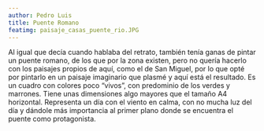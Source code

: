```yaml
---
author: Pedro Luis
title: Puente Romano
featimg: paisaje_casas_puente_rio.JPG
---
```

Al igual que decía cuando hablaba del retrato, también tenía ganas de pintar un puente romano, de los que por la zona existen, pero no quería hacerlo con los paisajes propios de aquí, como el de San Miguel, por lo que opté por pintarlo en un paisaje imaginario que plasmé y aquí está el resultado.
Es un cuadro con colores poco “vivos”, con predominio de los verdes y marrones.
Tiene unas dimensiones algo mayores que el tamaño A4 horizontal. Representa un día con el viento en calma, con no mucha luz del día y dándole más importancia al primer plano donde se encuentra el puente como protagonista.

